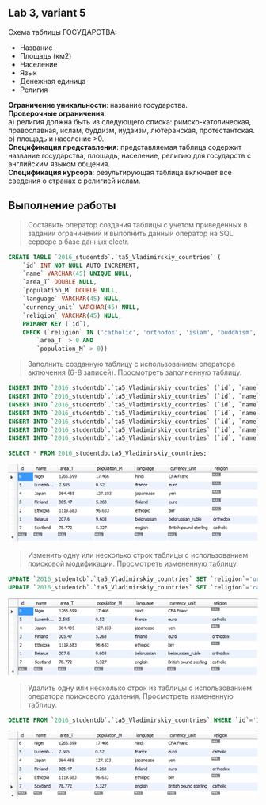 ## Lab 3, variant 5

Схема таблицы ГОСУДАРСТВА:
-	Название
-	Площадь (км2)
-	Население
-	Язык
-	Денежная единица
-	Религия

**Ограничение уникальности**: название государства.<br>
**Проверочные ограничения**: <br>
    a) религия должна быть из следующего списка: римско-католическая, православная, ислам, буддизм, иудаизм, лютеранская, протестантская.<br> 
    b) площадь и население >0.<br>
**Спецификация представления**: представляемая таблица содержит название государства, площадь, население, религию для государств с 
английским языком общения.<br>
**Спецификация курсора**: результирующая таблица включает все сведения о странах с религией ислам.

## Выполнение работы

> Составить оператор создания таблицы с учетом приведенных в задании ограничений и выполнить данный оператор на SQL сервере в базе данных electr. 

```sql
CREATE TABLE `2016_studentdb`.`ta5_Vladimirskiy_countries` (
    `id` INT NOT NULL AUTO_INCREMENT,
    `name` VARCHAR(45) UNIQUE NULL,
    `area_T` DOUBLE NULL,
    `population_M` DOUBLE NULL,
    `language` VARCHAR(45) NULL,
    `currency_unit` VARCHAR(45) NULL,
    `religion` VARCHAR(45) NULL,    
    PRIMARY KEY (`id`),
    CHECK (`religion` IN ('catholic', 'orthodox', 'islam', 'buddhism', 'judaism', 'lutheran', 'protestant', NULL) AND 
        `area_T` > 0 AND 
        `population_M` > 0))
```

> Заполнить созданную таблицу с использованием оператора включения (6-8 записей). Просмотреть заполненную таблицу.

```sql
INSERT INTO `2016_studentdb`.`ta5_Vladimirskiy_countries` (`id`, `name`, `area_T`, `population_M`, `language`, `currency_unit`, `religion`) VALUES ('1', 'Belarus', '207.6', '9.608', 'belorussian', 'belorussian_ruble', 'orthodox');
INSERT INTO `2016_studentdb`.`ta5_Vladimirskiy_countries` (`id`, `name`, `area_T`, `population_M`, `language`, `currency_unit`) VALUES ('2', 'Ethiopia', '1119.683 ', '96.633', 'ethiopic', 'birr');
INSERT INTO `2016_studentdb`.`ta5_Vladimirskiy_countries` (`id`, `name`, `area_T`, `population_M`, `language`, `currency_unit`) VALUES ('3', 'Finland', '305.470 ', '5.268', 'finland', 'euro');
INSERT INTO `2016_studentdb`.`ta5_Vladimirskiy_countries` (`id`, `name`, `area_T`, `population_M`, `language`, `currency_unit`) VALUES ('4', 'Japan', '364.485 ', '127.103', 'japanease', 'yen');
INSERT INTO `2016_studentdb`.`ta5_Vladimirskiy_countries` (`id`, `name`, `area_T`, `population_M`, `language`, `currency_unit`) VALUES ('5', 'Luxembourg', '2.585', '0.520', 'france', 'euro');
INSERT INTO `2016_studentdb`.`ta5_Vladimirskiy_countries` (`id`, `name`, `area_T`, `population_M`, `language`, `currency_unit`) VALUES ('6', 'Niger', '1266.699 ', '17.466', 'hindi', 'CFA Franc');
INSERT INTO `2016_studentdb`.`ta5_Vladimirskiy_countries` (`id`, `name`, `area_T`, `population_M`, `language`, `currency_unit`, `religion`) VALUES ('7', 'Scotland', '78.772 ', '5.327', 'english', 'British pound sterling', 'catholic');
```
```sql
SELECT * FROM 2016_studentdb.ta5_Vladimirskiy_countries;
```
![sel_all](sel_all.png)

> Изменить одну или несколько строк таблицы с использованием поисковой модификации. Просмотреть измененную таблицу.

```sql
UPDATE `2016_studentdb`.`ta5_Vladimirskiy_countries` SET `religion`='orthodox' WHERE `id`='3';
UPDATE `2016_studentdb`.`ta5_Vladimirskiy_countries` SET `religion`='catholic' WHERE `id`='5';
```
![sel_all_upd](sel_all_upd.png)

> Удалить одну или несколько строк из таблицы с использованием оператора поискового удаления. Просмотреть измененную таблицу.
```sql
DELETE FROM `2016_studentdb`.`ta5_Vladimirskiy_countries` WHERE `id`='1';
```
![sel_all_del](sel_all_del.png)
